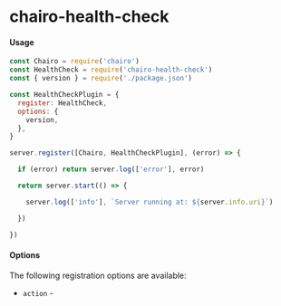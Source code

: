 # chairo-health-check

#### Usage

```js
const Chairo = require('chairo')
const HealthCheck = require('chairo-health-check')
const { version } = require('./package.json')

const HealthCheckPlugin = {
  register: HealthCheck,
  options: {
    version,
  },
}

server.register([Chairo, HealthCheckPlugin], (error) => {

  if (error) return server.log(['error'], error)

  return server.start(() => {

    server.log(['info'], `Server running at: ${server.info.uri}`)

  })

})
```

#### Options

The following registration options are available:

- `action` -
